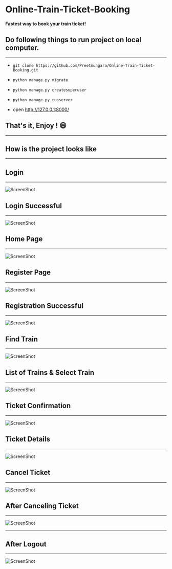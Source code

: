 # **Online-Train-Ticket-Booking**
**Fastest way to book your train ticket!**

## **Do following things to run project on local computer.**
***

* `git clone https://github.com/Preetmungara/Online-Train-Ticket-Booking.git`

* `python manage.py migrate`

* `python manage.py createsuperuser`

* `python manage.py runserver`

* open http://127.0.0.1:8000/


## **That's it, Enjoy ! :smile:**

***

## **How is the project looks like** 
---

## **Login**

---


![ScreenShot](UI/login.png)

## **Login Successful**

---


![ScreenShot](UI/login_success.png)

## **Home Page**
---

![ScreenShot](UI/dash.png)

## **Register Page**

---


![ScreenShot](UI/reg.png)

## **Registration Successful**

---


![ScreenShot](UI/reg_success.png)


## **Find Train**

---


![ScreenShot](UI/find_train.png)


## **List of Trains & Select Train**

---


![ScreenShot](UI/list_train.png)


## **Ticket Confirmation**

---


![ScreenShot](UI/confirm.png)


## **Ticket Details**

---


![ScreenShot](UI/bill_details.png)


## **Cancel Ticket**

---


![ScreenShot](UI/before_del.png)


## **After Canceling Ticket**

---


![ScreenShot](UI/after_del.png)

---


## **After Logout**

---


![ScreenShot](UI/after_logout.png)